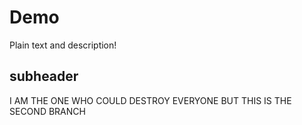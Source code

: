 # Demo

Plain text and description!

## subheader

I AM THE ONE WHO COULD DESTROY EVERYONE
BUT THIS IS THE SECOND BRANCH
